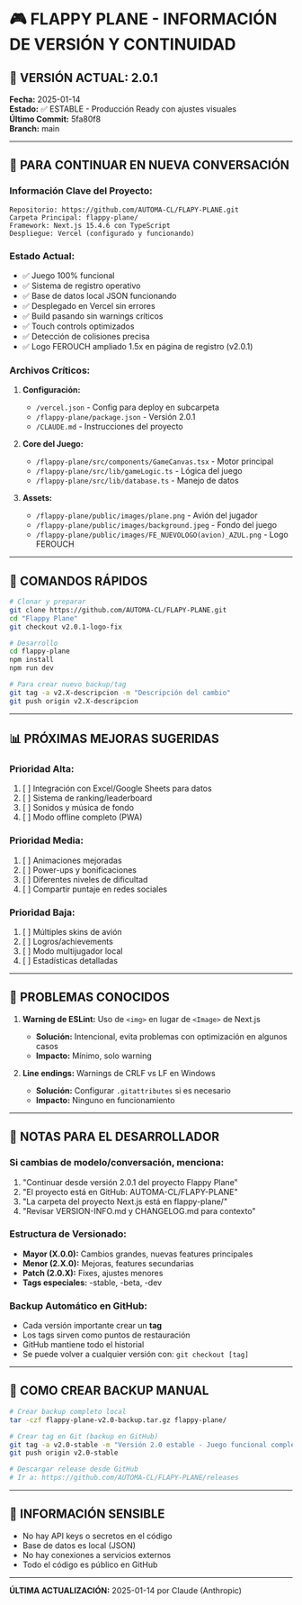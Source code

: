 # 🎮 FLAPPY PLANE - INFORMACIÓN DE VERSIÓN Y CONTINUIDAD

## 📌 VERSIÓN ACTUAL: 2.0.1
**Fecha:** 2025-01-14  
**Estado:** ✅ ESTABLE - Producción Ready con ajustes visuales  
**Último Commit:** 5fa80f8  
**Branch:** main  

---

## 🔄 PARA CONTINUAR EN NUEVA CONVERSACIÓN

### Información Clave del Proyecto:
```
Repositorio: https://github.com/AUTOMA-CL/FLAPY-PLANE.git
Carpeta Principal: flappy-plane/
Framework: Next.js 15.4.6 con TypeScript
Despliegue: Vercel (configurado y funcionando)
```

### Estado Actual:
- ✅ Juego 100% funcional
- ✅ Sistema de registro operativo
- ✅ Base de datos local JSON funcionando
- ✅ Desplegado en Vercel sin errores
- ✅ Build pasando sin warnings críticos
- ✅ Touch controls optimizados
- ✅ Detección de colisiones precisa
- ✅ Logo FEROUCH ampliado 1.5x en página de registro (v2.0.1)

### Archivos Críticos:
1. **Configuración:**
   - `/vercel.json` - Config para deploy en subcarpeta
   - `/flappy-plane/package.json` - Versión 2.0.1
   - `/CLAUDE.md` - Instrucciones del proyecto

2. **Core del Juego:**
   - `/flappy-plane/src/components/GameCanvas.tsx` - Motor principal
   - `/flappy-plane/src/lib/gameLogic.ts` - Lógica del juego
   - `/flappy-plane/src/lib/database.ts` - Manejo de datos

3. **Assets:**
   - `/flappy-plane/public/images/plane.png` - Avión del jugador
   - `/flappy-plane/public/images/background.jpeg` - Fondo del juego
   - `/flappy-plane/public/images/FE_NUEVOLOGO(avion)_AZUL.png` - Logo FEROUCH

---

## 🚀 COMANDOS RÁPIDOS

```bash
# Clonar y preparar
git clone https://github.com/AUTOMA-CL/FLAPY-PLANE.git
cd "Flappy Plane"
git checkout v2.0.1-logo-fix

# Desarrollo
cd flappy-plane
npm install
npm run dev

# Para crear nuevo backup/tag
git tag -a v2.X-descripcion -m "Descripción del cambio"
git push origin v2.X-descripcion
```

---

## 📊 PRÓXIMAS MEJORAS SUGERIDAS

### Prioridad Alta:
1. [ ] Integración con Excel/Google Sheets para datos
2. [ ] Sistema de ranking/leaderboard
3. [ ] Sonidos y música de fondo
4. [ ] Modo offline completo (PWA)

### Prioridad Media:
1. [ ] Animaciones mejoradas
2. [ ] Power-ups y bonificaciones
3. [ ] Diferentes niveles de dificultad
4. [ ] Compartir puntaje en redes sociales

### Prioridad Baja:
1. [ ] Múltiples skins de avión
2. [ ] Logros/achievements
3. [ ] Modo multijugador local
4. [ ] Estadísticas detalladas

---

## 🐛 PROBLEMAS CONOCIDOS

1. **Warning de ESLint:** Uso de `<img>` en lugar de `<Image>` de Next.js
   - **Solución:** Intencional, evita problemas con optimización en algunos casos
   - **Impacto:** Mínimo, solo warning

2. **Line endings:** Warnings de CRLF vs LF en Windows
   - **Solución:** Configurar `.gitattributes` si es necesario
   - **Impacto:** Ninguno en funcionamiento

---

## 📝 NOTAS PARA EL DESARROLLADOR

### Si cambias de modelo/conversación, menciona:
1. "Continuar desde versión 2.0.1 del proyecto Flappy Plane"
2. "El proyecto está en GitHub: AUTOMA-CL/FLAPY-PLANE"
3. "La carpeta del proyecto Next.js está en flappy-plane/"
4. "Revisar VERSION-INFO.md y CHANGELOG.md para contexto"

### Estructura de Versionado:
- **Mayor (X.0.0):** Cambios grandes, nuevas features principales
- **Menor (2.X.0):** Mejoras, features secundarias
- **Patch (2.0.X):** Fixes, ajustes menores
- **Tags especiales:** -stable, -beta, -dev

### Backup Automático en GitHub:
- Cada versión importante crear un **tag**
- Los tags sirven como puntos de restauración
- GitHub mantiene todo el historial
- Se puede volver a cualquier versión con: `git checkout [tag]`

---

## 💾 COMO CREAR BACKUP MANUAL

```bash
# Crear backup completo local
tar -czf flappy-plane-v2.0-backup.tar.gz flappy-plane/

# Crear tag en Git (backup en GitHub)
git tag -a v2.0-stable -m "Versión 2.0 estable - Juego funcional completo"
git push origin v2.0-stable

# Descargar release desde GitHub
# Ir a: https://github.com/AUTOMA-CL/FLAPY-PLANE/releases
```

---

## 🔐 INFORMACIÓN SENSIBLE

- No hay API keys o secretos en el código
- Base de datos es local (JSON)
- No hay conexiones a servicios externos
- Todo el código es público en GitHub

---

**ÚLTIMA ACTUALIZACIÓN:** 2025-01-14 por Claude (Anthropic)